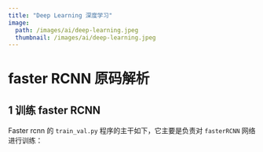 ```yaml
---
title: "Deep Learning 深度学习"
image: 
  path: /images/ai/deep-learning.jpeg
  thumbnail: /images/ai/deep-learning.jpeg
---
```


# faster RCNN 原码解析

## 1 训练 faster RCNN 

Faster rcnn 的 `train_val.py` 程序的主干如下，它主要是负责对 `fasterRCNN` 网络进行训练：

